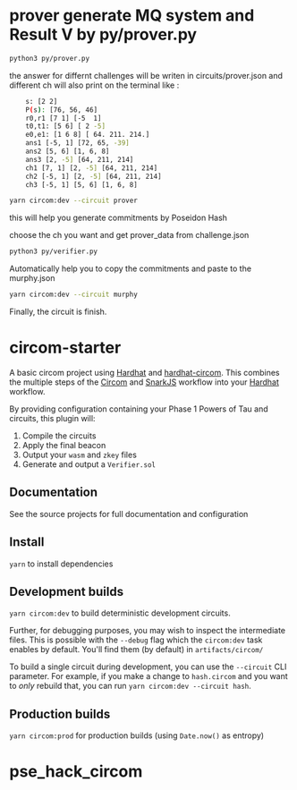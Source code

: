 # prover generate MQ system and Result V by py/prover.py
```bash
python3 py/prover.py
```
the answer for differnt challenges will be writen in circuits/prover.json
and different ch will also print on the terminal like : 

```bash
    s: [2 2]
    P(s): [76, 56, 46]
    r0,r1 [7 1] [-5  1]
    t0,t1: [5 6] [ 2 -5]
    e0,e1: [1 6 8] [ 64. 211. 214.]
    ans1 [-5, 1] [72, 65, -39]
    ans2 [5, 6] [1, 6, 8]
    ans3 [2, -5] [64, 211, 214]
    ch1 [7, 1] [2, -5] [64, 211, 214]
    ch2 [-5, 1] [2, -5] [64, 211, 214]
    ch3 [-5, 1] [5, 6] [1, 6, 8]
```

```bash
yarn circom:dev --circuit prover
```
this will help you generate commitments by Poseidon Hash

choose the ch you want and get prover_data from challenge.json
```bash
python3 py/verifier.py
```
Automatically help you to copy the commitments and paste to the murphy.json

```bash
yarn circom:dev --circuit murphy
```
Finally, the circuit is finish.
# circom-starter

A basic circom project using [Hardhat](https://github.com/nomiclabs/hardhat) and [hardhat-circom](https://github.com/projectsophon/hardhat-circom). This combines the multiple steps of the [Circom](https://github.com/iden3/circom) and [SnarkJS](https://github.com/iden3/snarkjs) workflow into your [Hardhat](https://hardhat.org) workflow.

By providing configuration containing your Phase 1 Powers of Tau and circuits, this plugin will:

1. Compile the circuits
2. Apply the final beacon
3. Output your `wasm` and `zkey` files
4. Generate and output a `Verifier.sol`

## Documentation

See the source projects for full documentation and configuration

## Install

`yarn` to install dependencies

## Development builds

`yarn circom:dev` to build deterministic development circuits.

Further, for debugging purposes, you may wish to inspect the intermediate files. This is possible with the `--debug` flag which the `circom:dev` task enables by default. You'll find them (by default) in `artifacts/circom/`

To build a single circuit during development, you can use the `--circuit` CLI parameter. For example, if you make a change to `hash.circom` and you want to _only_ rebuild that, you can run `yarn circom:dev --circuit hash`.

## Production builds

`yarn circom:prod` for production builds (using `Date.now()` as entropy)
# pse_hack_circom
